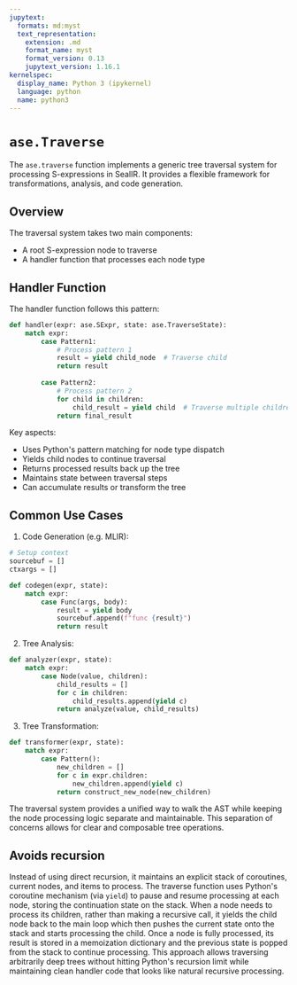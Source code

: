 ```yaml
---
jupytext:
  formats: md:myst
  text_representation:
    extension: .md
    format_name: myst
    format_version: 0.13
    jupytext_version: 1.16.1
kernelspec:
  display_name: Python 3 (ipykernel)
  language: python
  name: python3
---
```


# `ase.Traverse`

The `ase.traverse` function implements a generic tree traversal system for 
processing S-expressions in SealIR. It provides a flexible framework for 
transformations, analysis, and code generation.

## Overview

The traversal system takes two main components:
- A root S-expression node to traverse
- A handler function that processes each node type

## Handler Function 

The handler function follows this pattern:

```python
def handler(expr: ase.SExpr, state: ase.TraverseState):
    match expr:
        case Pattern1:
            # Process pattern 1
            result = yield child_node  # Traverse child
            return result
            
        case Pattern2:
            # Process pattern 2
            for child in children:
                child_result = yield child  # Traverse multiple children
            return final_result
```

Key aspects:
- Uses Python's pattern matching for node type dispatch
- Yields child nodes to continue traversal
- Returns processed results back up the tree
- Maintains state between traversal steps
- Can accumulate results or transform the tree

## Common Use Cases

1. Code Generation (e.g. MLIR):
```python
# Setup context
sourcebuf = []
ctxargs = []

def codegen(expr, state):
    match expr:
        case Func(args, body):
            result = yield body
            sourcebuf.append(f"func {result}")
            return result
```

2. Tree Analysis:
```python 
def analyzer(expr, state):
    match expr:
        case Node(value, children):
            child_results = []
            for c in children:
                child_results.append(yield c)
            return analyze(value, child_results)
```

3. Tree Transformation:
```python
def transformer(expr, state):
    match expr:
        case Pattern():
            new_children = []
            for c in expr.children:
                new_children.append(yield c)
            return construct_new_node(new_children)
```

The traversal system provides a unified way to walk the AST while keeping the 
node processing logic separate and maintainable. This separation of concerns 
allows for clear and composable tree operations.

## Avoids recursion

Instead of using direct recursion, it maintains an explicit stack of coroutines, 
current nodes, and items to process. The traverse function uses Python's 
coroutine mechanism (via `yield`) to pause and resume processing at each node, 
storing the continuation state on the stack. When a node needs to process its 
children, rather than making a recursive call, it yields the child node back to 
the main loop which then pushes the current state onto the stack and starts 
processing the child. Once a node is fully processed, its result is stored in a 
memoization dictionary and the previous state is popped from the stack to 
continue processing. This approach allows traversing arbitrarily deep trees 
without hitting Python's recursion limit while maintaining clean handler code 
that looks like natural recursive processing.
